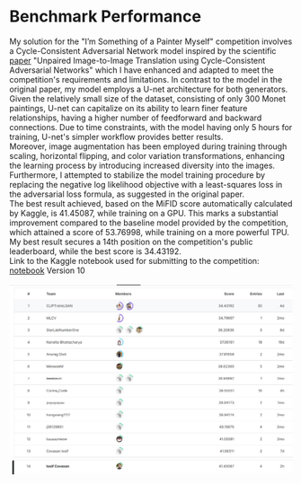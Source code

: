 # Benchmark Performance

My solution for the "I’m Something of a Painter Myself" competition involves a Cycle-Consistent Adversarial Network model inspired by the scientific [paper](https://arxiv.org/abs/1703.10593) "Unpaired Image-to-Image Translation using Cycle-Consistent Adversarial Networks" which I have enhanced and adapted to meet the competition's requirements and limitations. In contrast to the model in the original paper, my model employs a U-net architecture for both generators. Given the relatively small size of the dataset, consisting of only 300 Monet paintings, U-net can capitalize on its ability to learn finer feature relationships, having a higher number of feedforward and backward connections. Due to time constraints, with the model having only 5 hours for training, U-net's simpler workflow provides better results. <br> Moreover, image augmentation has been employed during training through scaling, horizontal flipping, and color variation transformations, enhancing the learning process by introducing increased diversity into the images. <br> Furthermore, I attempted to stabilize the model training procedure by replacing the negative log likelihood objective with a least-squares loss in the adversarial loss formula, as suggested in the original paper. <br>
The best result achieved, based on the MiFID score automatically calculated by Kaggle, is 41.45087, while training on a GPU. This marks a substantial improvement compared to the baseline model provided by the competition, which attained a score of 53.76998, while training on a more powerful TPU. My best result secures a 14th position on the competition's public leaderboard, while the best score is 34.43192.  <br> 
Link to the Kaggle notebook used for submitting to the competition: [notebook](https://www.kaggle.com/code/iosifcovasan/photo-to-monet-using-cyclegan) Version 10
<br> <br>
![Leaderboard](https://github.com/Covasan-Iosif/CycleGAN/blob/main/leaderboard.jpg)
